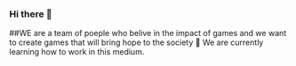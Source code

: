 ### Hi there 👋  
##WE are a team of poeple who belive in the impact of games and we want to create games that will bring hope to the society
🌱 We are currently learning how to work in this medium.
<!--
**lightyork/lightyork** is a ✨ _special_ ✨ repository because its `README.md` (this file) appears on your GitHub profile.


Here are some ideas to get you started:

- 🔭 I’m currently working on ...
- 🌱 I’m currently learning ...
- 👯 I’m looking to collaborate on ...
- 🤔 I’m looking for help with ...
- 💬 Ask me about ...
- 📫 How to reach me: ...
- 😄 Pronouns: ...
- ⚡ Fun fact: ...
-->
